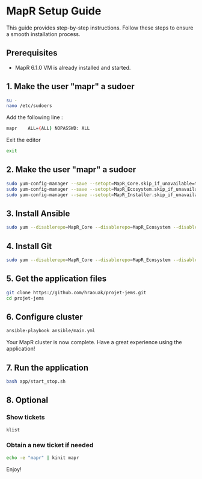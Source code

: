# MapR Setup Guide

This guide provides step-by-step instructions. Follow these steps to ensure a smooth installation process.

## Prerequisites
- MapR 6.1.0 VM is already installed and started.

## 1. Make the user "mapr" a sudoer
```bash
su -
nano /etc/sudoers
```
Add the following line :

```bash
mapr    ALL=(ALL) NOPASSWD: ALL
```

Exit the editor
```bash
exit
```

## 2. Make the user "mapr" a sudoer
```bash
sudo yum-config-manager --save --setopt=MapR_Core.skip_if_unavailable=true
sudo yum-config-manager --save --setopt=MapR_Ecosystem.skip_if_unavailable=true
sudo yum-config-manager --save --setopt=MapR_Installer.skip_if_unavailable=true
```

## 3. Install Ansible
```bash
sudo yum --disablerepo=MapR_Core --disablerepo=MapR_Ecosystem --disablerepo=MapR_Installer install ansible -y
```

## 4. Install Git
```bash
sudo yum --disablerepo=MapR_Core --disablerepo=MapR_Ecosystem --disablerepo=MapR_Installer install ansible -y
```

## 5. Get the application files
```bash
git clone https://github.com/hraouak/projet-jems.git
cd projet-jems
```

## 6. Configure cluster
```bash
ansible-playbook ansible/main.yml
```
Your MapR cluster is now complete. Have a great experience using the application!

## 7. Run the application
```bash
bash app/start_stop.sh
```

## 8. Optional
### Show tickets
```bash
klist
```
### Obtain a new ticket if needed
```bash
echo -e "mapr" | kinit mapr
```

Enjoy!





